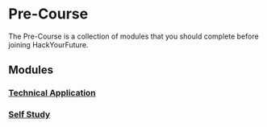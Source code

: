 # Pre-Course

The Pre-Course is a collection of modules that you should complete before joining HackYourFuture.

## Modules

### [Technical Application](./technical-application/README.md)

### [Self Study](./self-study/README.md)

